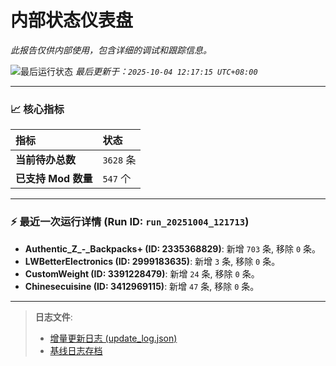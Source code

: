 # 内部状态仪表盘

*此报告仅供内部使用，包含详细的调试和跟踪信息。*

![最后运行状态](https://img.shields.io/badge/Last%20Run-Success-green)
*最后更新于：`2025-10-04 12:17:15 UTC+08:00`*

---

### 📈 **核心指标**

| 指标 | 状态 |
| :--- | :--- |
| **当前待办总数** | ``3628`` 条 |
| **已支持 Mod 数量** | ``547`` 个 |

---

### ⚡ **最近一次运行详情 (Run ID: ``run_20251004_121713``)**

*   **Authentic_Z_-_Backpacks+ (ID: 2335368829)**: 新增 `703` 条, 移除 `0` 条。
*   **LWBetterElectronics (ID: 2999183635)**: 新增 `3` 条, 移除 `0` 条。
*   **CustomWeight (ID: 3391228479)**: 新增 `24` 条, 移除 `0` 条。
*   **Chinesecuisine (ID: 3412969115)**: 新增 `47` 条, 移除 `0` 条。

---

> **日志文件**:
> *   [增量更新日志 (update_log.json)](../data/logs/update_log.json)
> *   [基线日志存档](../data/logs/archive/)
